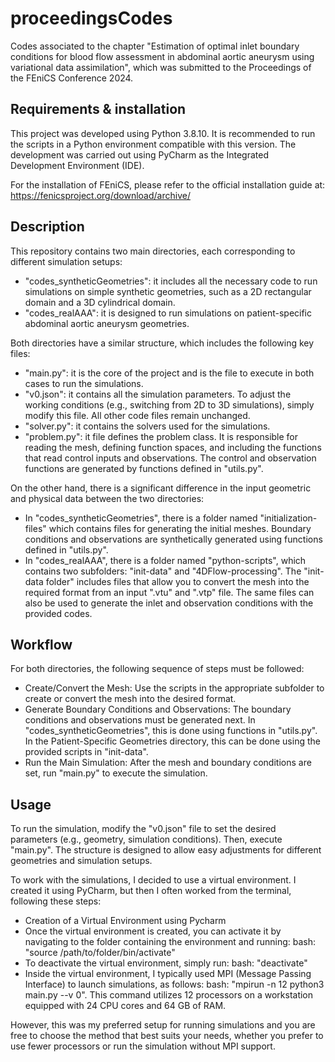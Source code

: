# proceedingsCodes
Codes associated to the chapter "Estimation of optimal inlet boundary conditions for blood flow assessment in abdominal aortic aneurysm using variational data assimilation", which was submitted to the Proceedings of the FEniCS Conference 2024.

## Requirements & installation
This project was developed using Python 3.8.10. It is recommended to run the scripts in a Python environment compatible with this version. The development was carried out using PyCharm as the Integrated Development Environment (IDE).

For the installation of FEniCS, please refer to the official installation guide at: https://fenicsproject.org/download/archive/

## Description
This repository contains two main directories, each corresponding to different simulation setups:
- "codes_syntheticGeometries": it includes all the necessary code to run simulations on simple synthetic geometries, such as a 2D rectangular domain and a 3D cylindrical domain.
- "codes_realAAA": it is designed to run simulations on patient-specific abdominal aortic aneurysm geometries.

Both directories have a similar structure, which includes the following key files:
- "main.py": it is the core of the project and is the file to execute in both cases to run the simulations.
- "v0.json": it contains all the simulation parameters. To adjust the working conditions (e.g., switching from 2D to 3D simulations), simply modify this file. All other code files remain unchanged.
- "solver.py": it contains the solvers used for the simulations.
- "problem.py": it file defines the problem class. It is responsible for reading the mesh, defining function spaces, and including the functions that read control inputs and observations. The control and observation functions are generated by functions defined in "utils.py".

On the other hand, there is a significant difference in the input geometric and physical data between the two directories:
- In "codes_syntheticGeometries", there is a folder named "initialization-files" which contains files for generating the initial meshes. Boundary conditions and observations are synthetically generated using functions defined in "utils.py".
- In "codes_realAAA", there is a folder named "python-scripts", which contains two subfolders: "init-data" and "4DFlow-processing". The "init-data folder" includes files that allow you to convert the mesh into the required format from an input ".vtu" and ".vtp" file. The same files can also be used to generate the inlet and observation conditions with the provided codes.

## Workflow
For both directories, the following sequence of steps must be followed:
- Create/Convert the Mesh: Use the scripts in the appropriate subfolder to create or convert the mesh into the desired format.
- Generate Boundary Conditions and Observations: The boundary conditions and observations must be generated next. In "codes_syntheticGeometries", this is done using functions in "utils.py". In the Patient-Specific Geometries directory, this can be done using the provided scripts in "init-data".
- Run the Main Simulation: After the mesh and boundary conditions are set, run "main.py" to execute the simulation.

## Usage
To run the simulation, modify the "v0.json" file to set the desired parameters (e.g., geometry, simulation conditions). Then, execute "main.py". The structure is designed to allow easy adjustments for different geometries and simulation setups.

To work with the simulations, I decided to use a virtual environment. I created it using PyCharm, but then I often worked from the terminal, following these steps:
- Creation of a Virtual Environment using Pycharm
- Once the virtual environment is created, you can activate it by navigating to the folder containing the environment and running:
bash: "source /path/to/folder/bin/activate"
- To deactivate the virtual environment, simply run:
bash: "deactivate"
- Inside the virtual environment, I typically used MPI (Message Passing Interface) to launch simulations, as follows:
bash: "mpirun -n 12 python3 main.py --v 0".
This command utilizes 12 processors on a workstation equipped with 24 CPU cores and 64 GB of RAM.

However, this was my preferred setup for running simulations and you are free to choose the method that best suits your needs, whether you prefer to use fewer processors or run the simulation without MPI support.
